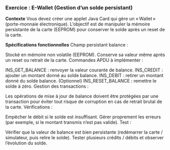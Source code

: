 ### Exercice : E-Wallet (Gestion d’un solde persistant)
**Contexte**
Vous devez créer une applet Java Card qui gère un « Wallet » (porte-monnaie électronique). L’objectif est de manipuler la mémoire persistante de la carte (EEPROM) pour conserver le solde après un reset de la carte.

**Spécifications fonctionnelles**
Champ persistant balance :

Stocké en mémoire non volatile (EEPROM).
Conserve sa valeur même après un reset ou retrait de la carte.
Commandes APDU à implémenter :

INS_GET_BALANCE : renvoyer la valeur courante de balance.
INS_CREDIT : ajouter un montant donné au solde balance.
INS_DEBIT : retirer un montant donné du solde balance.
(Optionnel) INS_RESET_BALANCE : remettre le solde à zéro.
Gestion des transactions :

Les opérations de mise à jour de balance doivent être protégées par une transaction pour éviter tout risque de corruption en cas de retrait brutal de la carte.
Vérifications :

Empêcher le débit si le solde est insuffisant.
Gérer proprement les erreurs (par exemple, si le montant transmis n’est pas valide).
Test :

Vérifier que la valeur de balance est bien persistante (redémarrer la carte / simulateur, puis relire le solde).
Tester plusieurs crédits / débits et observer l’évolution du solde.